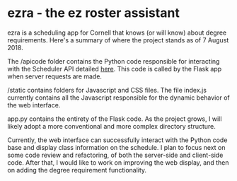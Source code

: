 # ezra - the ez roster assistant

ezra is a scheduling app for Cornell that knows (or will know) about degree
requirements. Here's a summary of where the project stands as of 7 August 2018.

The /apicode folder contains the Python code responsible for interacting with
the Scheduler API detailed [here](https://classes.cornell.edu/content/SP18/api-details).
This code is called by the Flask app when server requests are made.

/static contains folders for Javascript and CSS files. The file index.js
currently contains all the Javascript responsible for the dynamic behavior of
the web interface.

app.py contains the entirety of the Flask code. As the project grows, I will
likely adopt a more conventional and more complex directory structure.

Currently, the web interface can successfully interact with the Python code base
and display class information on the schedule. I plan to focus next on some code
review and refactoring, of both the server-side and client-side code. After
that, I would like to work on improving the web display, and then on adding the
degree requirement functionality.
